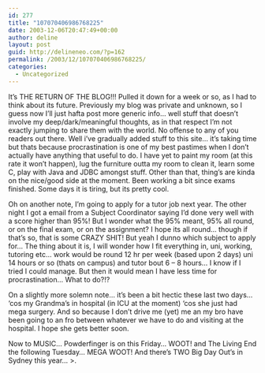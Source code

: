 ```yaml
---
id: 277
title: "107070406986768225"
date: 2003-12-06T20:47:49+00:00
author: deline
layout: post
guid: http://delineneo.com/?p=162
permalink: /2003/12/107070406986768225/
categories:
  - Uncategorized
---
```

It&#8217;s THE RETURN OF THE BLOG!!! Pulled it down for a week or so, as I had to think about its future. Previously my blog was private and unknown, so I guess now I&#8217;ll just hafta post more generic info&#8230; well stuff that doesn&#8217;t involve my deep/dark/meaningful thoughts, as in that respect I&#8217;m not exactly jumping to share them with the world. No offense to any of you readers out there. Well i&#8217;ve gradually added stuff to this site&#8230; it&#8217;s taking time but thats because procrastination is one of my best pastimes when I don&#8217;t actually have anything that useful to do. I have yet to paint my room (at this rate it won&#8217;t happen), lug the furniture outta my room to clean it, learn some C, play with Java and JDBC amongst stuff. Other than that, thing&#8217;s are kinda on the nice/good side at the moment. Been working a bit since exams finished. Some days it is tiring, but its pretty cool.

Oh on another note, I&#8217;m going to apply for a tutor job next year. The other night I got a email from a Subject Coordinator saying I&#8217;d done very well with a score higher than 95%! But I wonder what the 95% meant, 95% all round, or on the final exam, or on the assignment? I hope its all round&#8230; though if that&#8217;s so, that is some CRAZY SHIT! But yeah I dunno which subject to apply for&#8230; The thing about it is, I will wonder how I fit everything in, uni, working, tutoring etc&#8230; work would be round 12 hr per week (based upon 2 days) uni 14 hours or so (thats on campus) and tutor bout 6 &#8211; 8 hours&#8230; I know if I tried I could manage. But then it would mean I have less time for procrastination&#8230; What to do?!?

On a slightly more solemn note&#8230; it&#8217;s been a bit hectic these last two days&#8230; &#8216;cos my Grandma&#8217;s in hospital (in ICU at the moment) &#8216;cos she just had mega surgery. And so because I don&#8217;t drive me (yet) me an my bro have been going to an fro between whatever we have to do and visiting at the hospital. I hope she gets better soon.

Now to MUSIC&#8230; Powderfinger is on this Friday&#8230; WOOT! and The Living End the following Tuesday&#8230; MEGA WOOT! And there&#8217;s TWO Big Day Out&#8217;s in Sydney this year&#8230; >.
